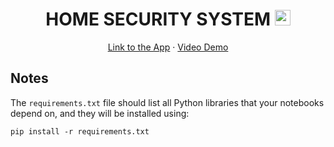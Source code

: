 <h1 align="center">HOME SECURITY SYSTEM
  <img src="https://upload.wikimedia.org/wikipedia/commons/thumb/4/44/Microsoft_logo.svg/480px-Microsoft_logo.svg.png" alt="Logo" width="25" height="25">
</h1>

<p align="center">
 <a target="_blank" href="https://microsoft-teams-engage.netlify.app/">Link to the App</a>
    ·
 <a target="_blank" href="https://youtu.be/O7uGtnhZe2s">Video Demo</a>
</p>

## Notes
The `requirements.txt` file should list all Python libraries that your notebooks
depend on, and they will be installed using:

```
pip install -r requirements.txt
```
